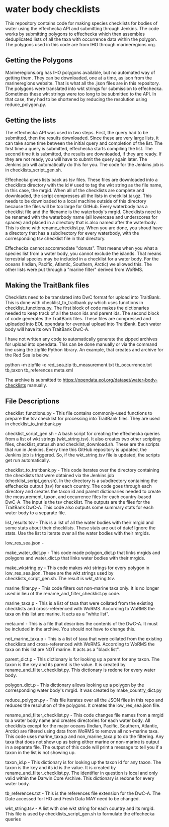 # water body checklists

This repository contains code for making species checklists for bodies of water using the effechecka API and submitting through Jenkins. The code works by submitting polygons to effechecka which then assembles deduplicated lists of all the taxa with occurrence data within the polygon. The polygons used in this code are from IHO through marineregions.org.

## Getting the Polygons

Marineregions.org has IHO polygons available, but no automated way of getting them. They can be downloaded, one at a time, as json from the marineregions website. That is what all the .json files are in this repository. The polygons were translated into wkt strings for submission to effechecka. Sometimes these wkt strings were too long to be submitted to the API. In that case, they had to be shortened by reducing the resolution using reduce_polygon.py.

## Getting the lists

The effechecka API was used in two steps. First, the query had to be submitted, then the results downloaded. Since these are very large lists, it can take some time between the initial query and completion of the list. The first time a query is submitted, effechecka starts compiling the list. The second time it is submitted, the results are downloaded, if they are ready. If they are not ready, you will have to submit the query again later. The Jenkins job will automatically do this for you. The code for the Jenkins job is in checklists_script_gen.sh.

Effechecka gives lists back as tsv files. These files are downloaded into a checklists directory with the id # used to tag the wkt string as the file name, in this case, the mrgid. When all of the checklists are complete and downloaded, the script compresses all the lists in checklist.tar.gz. This needs to be downloaded to a local machine outside of this directory because the files will be too large for GitHub. Every waterbody has a checklist file and the filename is the waterbody's mrgid. Checklists need to be renamed with the waterbody name (all lowercase and underscores for spaces) and placed in a directory that is also named after the waterbody. This is done with rename_checklist.py. When you are done, you shoud have a directory that has a subdirectory for every waterbody, with the corresponding tsv checklist file in that directory.

Effechecka cannot accommodate "donuts". That means when you what a species list from a water body, you cannot exclude the islands. That means terrestrial species may be included in a checklist for a water body. For the oceans (Indian, Pacific, Atlantic, Southern, Arctic) we allowed this. The other lists were put through a "marine filter" derived from WoRMS. 

## Making the TraitBank files

Checklists need to be translated into DwC format for upload into TraitBank. This is done with checklist_to_traitbank.py which uses functions in checklist_functions.py. The first block of code makes the dictionaries needed to keep track of all the taxon ids and parent ids. The second block of code generates the TraitBank files. These files are compressed and uploaded into EOL opendata for eventual upload into TraitBank. Each water body will have its own TraitBank DwC-A.

I have not written any code to automatically generate the zipped archives for upload into opendata. This can be done manually or via the command line using the zipfile Python library. An example, that creates and archive for the Red Sea is below.

python -m zipfile -c red_sea.zip tb_measurement.txt tb_occurrence.txt tb_taxon tb_references meta.xml

The archive is submitted to https://opendata.eol.org/dataset/water-body-checklists manually.

## File Descriptions

checklist_functions.py - This file contains commonly-used functions to prepare the tsv checklist for processing into TraitBank files. They are used in checklist_to_traitbank.py

checklist_script_gen.sh - A bash script for creating the effechecka queries from a list of wkt strings (wkt_string.tsv). It also creates two other scripting files, checklist_status.sh and checklist_download.sh. These are the scripts that run in Jenkins. Every time this GitHub repository is updated, the Jenkins job is triggered. So, if the wkt_string.tsv file is updated, the scripts get run automatically.

checklist_to_traitbank.py - This code iterates over the directory containing the checklists that were obtained via the Jenkins job (checklist_script_gen.sh). In the directory is a subdirectory containing the effechecka output (tsv) for each country. The code goes through each directory and creates the taxon id and parent dictionaries needed to create the measurement, taxon, and occurrence files for each country-based DwC-A. The input is the tsv checklist. The outputs are the files for the TraitBank DwC-A. This code also outputs some summary stats for each water body to a separate file.

list_results.tsv - This is a list of all the water bodies with their mrgid and some stats about their checklists. These stats are out of date! Ignore the stats. Use the list to iterate over all the water bodies with their mrgids.

low_res_sea.json - 

make_water_dict.py - This code made polygon_dict.p that links mrgids and polygons and water_dict.p that links water bodies with their mrgids.

make_wkstring.py - This code makes wkt strings for every polygon in low_res_sea.json. These are the wkt strings used by checklists_script_gen.sh. The result is wkt_string.tsv.

marine_filter.py - This code filters out non-marine taxa only. It is no longer used in lieu of the rename_and_filter_checklist.py code.

marine_taxa.p - This is a list of taxa that were collated from the existing checklists and cross-referenced with WoRMS. According to WoRMS the taxa on this list are marine. It acts as a "white list". 

meta.xml - This is a file that describes the contents of the DwC-A. It must be included in the archive. You should not have to change this.

not_marine_taxa.p - This is a list of taxa that were collated from the existing checklists and cross-referenced with WoRMS. According to WoRMS the taxa on this list are NOT marine. It acts as a "black list". 

parent_dict.p - This dictionary is for looking up a parent for any taxon. The taxon is the key and its parent is the value. It is created by rename_and_filter_checklist.py. This dictionary is redone for every water body.

polygon_dict.p - This dictionary allows looking up a polygon by the corresponding water body's mrgid. It was created by make_country_dict.py

reduce_polygon.py - This file iterates over all the JSON files in this repo and reduces the resolution of the polygons. It creates the low_res_sea.json file.

rename_and_filter_checklist.py - This code changes file names from a mrgid to a water body name and creates directories for each water body. All checklists except for the major oceans (Indian, Pacific, Southern, Atlantic, Arctic) are filtered using data from WoRMS to remove all non-marine taxa. This code uses marine_taxa.p and non_marine_taxa.p to do the filtering. Any taxa that does not show up as being either marine or non-marine is output in a separate file. The output of this code will print a message to tell you if a taxon in the list is not showing up.

taxon_id.p - This dictionary is for looking up the taxon id for any taxon. The taxon is the key and its id is the value. It is created by rename_and_filter_checklist.py. The identifier in question is local and only valid within the Darwin Core Archive. This dictionary is redone for every water body.

tb_references.txt - This is the references file extension for the DwC-A. The Date accessed for IHO and Fresh Data MAY need to be changed.

wkt_string.tsv - A list with one wkt string for each country and its mrgid. This file is used by checklists_script_gen.sh to formulate the effechecka queries
